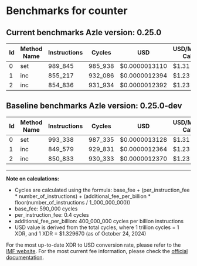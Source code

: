 # Benchmarks for counter

## Current benchmarks Azle version: 0.25.0

| Id  | Method Name | Instructions | Cycles  | USD           | USD/Million Calls | Change                            |
| --- | ----------- | ------------ | ------- | ------------- | ----------------- | --------------------------------- |
| 0   | set         | 989_845      | 985_938 | $0.0000013110 | $1.31             | <font color="green">-3_493</font> |
| 1   | inc         | 855_217      | 932_086 | $0.0000012394 | $1.23             | <font color="red">+5_638</font>   |
| 2   | inc         | 854_836      | 931_934 | $0.0000012392 | $1.23             | <font color="red">+4_003</font>   |

## Baseline benchmarks Azle version: 0.25.0-dev

| Id  | Method Name | Instructions | Cycles  | USD           | USD/Million Calls |
| --- | ----------- | ------------ | ------- | ------------- | ----------------- |
| 0   | set         | 993_338      | 987_335 | $0.0000013128 | $1.31             |
| 1   | inc         | 849_579      | 929_831 | $0.0000012364 | $1.23             |
| 2   | inc         | 850_833      | 930_333 | $0.0000012370 | $1.23             |

---

**Note on calculations:**

- Cycles are calculated using the formula: base_fee + (per_instruction_fee \* number_of_instructions) + (additional_fee_per_billion \* floor(number_of_instructions / 1_000_000_000))
- base_fee: 590_000 cycles
- per_instruction_fee: 0.4 cycles
- additional_fee_per_billion: 400_000_000 cycles per billion instructions
- USD value is derived from the total cycles, where 1 trillion cycles = 1 XDR, and 1 XDR = $1.329670 (as of October 24, 2024)

For the most up-to-date XDR to USD conversion rate, please refer to the [IMF website](https://www.imf.org/external/np/fin/data/rms_sdrv.aspx).
For the most current fee information, please check the [official documentation](https://internetcomputer.org/docs/current/developer-docs/gas-cost#execution).
